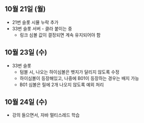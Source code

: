 ## 10월 21일 (월)

- 21번 슬롯 시뮬 누락 추가
- 33번 슬롯 서버 - 클라 붙이는 중
	- 링크 심볼 값이 결정되면 계속 유지되어야 함



## 10월 23일 (수)

- 33번 슬롯
	- 텀블 시, 나오는 하이심볼은 뱃지가 달리지 않도록 수정
	- 하이심볼이 등장해있고, 나중에 B01이 등장하는 경우는 배지 가능
	- B01 심볼은 릴에 2개 나오지 않도록 예외 처리


## 10월 24일 (수)

- 강의 들으면서, 자바 멀티스레드 학습